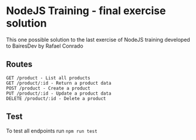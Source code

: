 # NodeJS Training - final exercise solution
This one possible solution to the last exercise of NodeJS training developed to BairesDev by Rafael Conrado

## Routes
```
GET /product - List all products
GET /product/:id - Return a product data
POST /product - Create a product
PUT /product/:id - Update a product data
DELETE /product/:id - Delete a product
```

## Test
To test all endpoints run `npm run test`